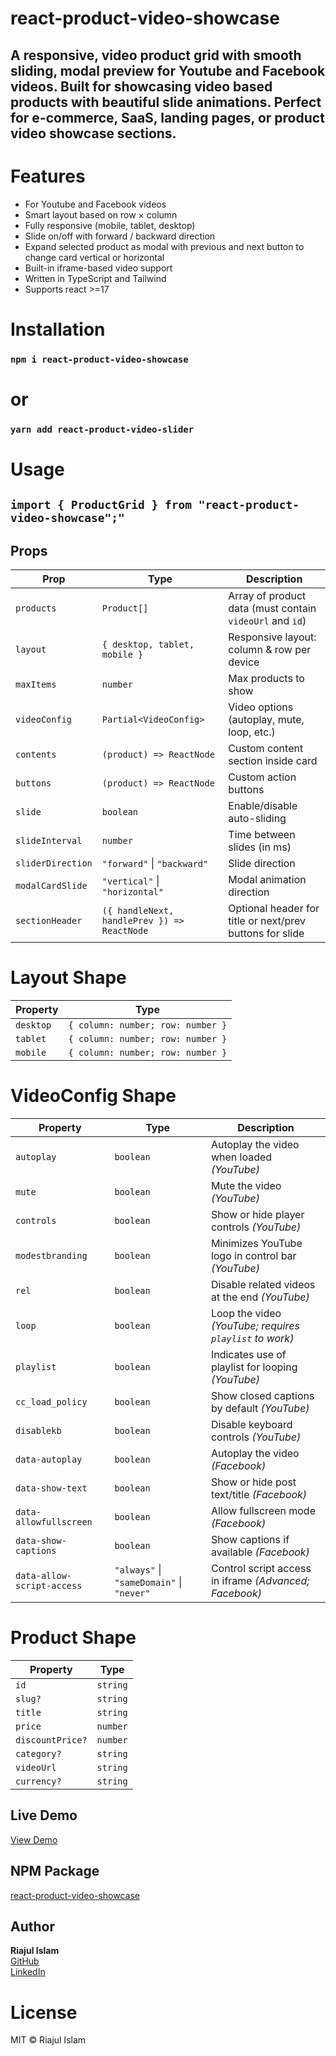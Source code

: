 # react-product-video-showcase

## A responsive, video product grid with smooth sliding, modal preview for Youtube and Facebook videos. Built for showcasing video based products with beautiful slide animations. Perfect for e-commerce, SaaS, landing pages, or product video showcase sections.

# Features

- For Youtube and Facebook videos
- Smart layout based on row × column
- Fully responsive (mobile, tablet, desktop)
- Slide on/off with forward / backward direction
- Expand selected product as modal with previous and next button to change card vertical or horizontal
- Built-in iframe-based video support
- Written in TypeScript and Tailwind
- Supports react >=17

# Installation

### `npm i react-product-video-showcase`

# or

### `yarn add react-product-video-slider`

# Usage

## `import { ProductGrid } from "react-product-video-showcase";"`

## Props

| Prop              | Type                                        | Description                                              |
| ----------------- | ------------------------------------------- | -------------------------------------------------------- |
| `products`        | `Product[]`                                 | Array of product data (must contain `videoUrl` and `id`) |
| `layout`          | `{ desktop, tablet, mobile }`               | Responsive layout: column & row per device               |
| `maxItems`        | `number`                                    | Max products to show                                     |
| `videoConfig`     | `Partial<VideoConfig>`                      | Video options (autoplay, mute, loop, etc.)               |
| `contents`        | `(product) => ReactNode`                    | Custom content section inside card                       |
| `buttons`         | `(product) => ReactNode`                    | Custom action buttons                                    |
| `slide`           | `boolean`                                   | Enable/disable auto-sliding                              |
| `slideInterval`   | `number`                                    | Time between slides (in ms)                              |
| `sliderDirection` | `"forward"` \| `"backward"`                 | Slide direction                                          |
| `modalCardSlide`  | `"vertical"` \| `"horizontal"`              | Modal animation direction                                |
| `sectionHeader`   | `({ handleNext, handlePrev }) => ReactNode` | Optional header for title or next/prev buttons for slide |

# Layout Shape

| Property  | Type                              |
| --------- | --------------------------------- |
| `desktop` | `{ column: number; row: number }` |
| `tablet`  | `{ column: number; row: number }` |
| `mobile`  | `{ column: number; row: number }` |

# VideoConfig Shape

| Property                   | Type                                      | Description                                             |
| -------------------------- | ----------------------------------------- | ------------------------------------------------------- |
| `autoplay`                 | `boolean`                                 | Autoplay the video when loaded _(YouTube)_              |
| `mute`                     | `boolean`                                 | Mute the video _(YouTube)_                              |
| `controls`                 | `boolean`                                 | Show or hide player controls _(YouTube)_                |
| `modestbranding`           | `boolean`                                 | Minimizes YouTube logo in control bar _(YouTube)_       |
| `rel`                      | `boolean`                                 | Disable related videos at the end _(YouTube)_           |
| `loop`                     | `boolean`                                 | Loop the video _(YouTube; requires `playlist` to work)_ |
| `playlist`                 | `boolean`                                 | Indicates use of playlist for looping _(YouTube)_       |
| `cc_load_policy`           | `boolean`                                 | Show closed captions by default _(YouTube)_             |
| `disablekb`                | `boolean`                                 | Disable keyboard controls _(YouTube)_                   |
| `data-autoplay`            | `boolean`                                 | Autoplay the video _(Facebook)_                         |
| `data-show-text`           | `boolean`                                 | Show or hide post text/title _(Facebook)_               |
| `data-allowfullscreen`     | `boolean`                                 | Allow fullscreen mode _(Facebook)_                      |
| `data-show-captions`       | `boolean`                                 | Show captions if available _(Facebook)_                 |
| `data-allow-script-access` | `"always"` \| `"sameDomain"` \| `"never"` | Control script access in iframe _(Advanced; Facebook)_  |

# Product Shape

| Property         | Type     |
| ---------------- | -------- |
| `id`             | `string` |
| `slug?`          | `string` |
| `title`          | `string` |
| `price`          | `number` |
| `discountPrice?` | `number` |
| `category?`      | `string` |
| `videoUrl`       | `string` |
| `currency?`      | `string` |

## Live Demo

[View Demo](https://react-product-video-showcase.vercel.app/)

## NPM Package

[react-product-video-showcase](https://www.npmjs.com/package/react-product-video-showcase)

## Author

**Riajul Islam**  
[GitHub](https://github.com/riajulislam17/)  
[LinkedIn](https://www.linkedin.com/in/riajulislam17/)

# License

MIT © Riajul Islam
